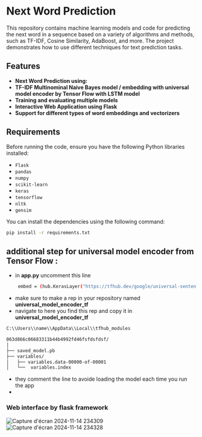 # Next Word Prediction

This repository contains machine learning models and code for predicting the next word in a sequence based on a variety of algorithms and methods, such as TF-IDF, Cosine Similarity, AdaBoost, and more. The project demonstrates how to use different techniques for text prediction tasks.

## Features

- **Next Word Prediction using:**
-  **TF-IDF Multinominal Naive Bayes model / embedding with universal model encoder by Tensor Flow with  LSTM model**
- **Training and evaluating multiple models**
- **Interactive Web Application using Flask**
- **Support for different types of word embeddings and vectorizers**

## Requirements

Before running the code, ensure you have the following Python libraries installed:

- `Flask`
- `pandas`
- `numpy`
- `scikit-learn`
- `keras`
- `tensorflow`
- `nltk`
- `gensim`

You can install the dependencies using the following command:

```bash
pip install -r requirements.txt
```
## additional step for universal model encoder from Tensor Flow :
- in **app.py** uncomment this line
  ```bash
   embed = (hub.KerasLayer("https://tfhub.dev/google/universal-sentence-encoder/4"))
  ```
- make sure to make a rep in your repository named **universal_model_encoder_tf**
- navigate to here you find this rep and copy it in **universal_model_encoder_tf**
```bash
C:\\Users\\name\\AppData\\Local\\tfhub_modules
```
```bash
063d866c06683311b44b4992fd46fsfdsfdsf/
│
├── saved_model.pb                  
├── variables/                        
│   ├── variables.data-00000-of-00001             
│   └──  variables.index                        
```
- they comment the line to avoide loading the model each time you run the app
- 
### Web interface by flask framework

![Capture d'écran 2024-11-14 234309](https://github.com/user-attachments/assets/719c358f-5c0e-4264-b71b-7f730827489d)
![Capture d'écran 2024-11-14 234328](https://github.com/user-attachments/assets/95c01d25-34be-4b67-bb32-c89eb26a04ba)

